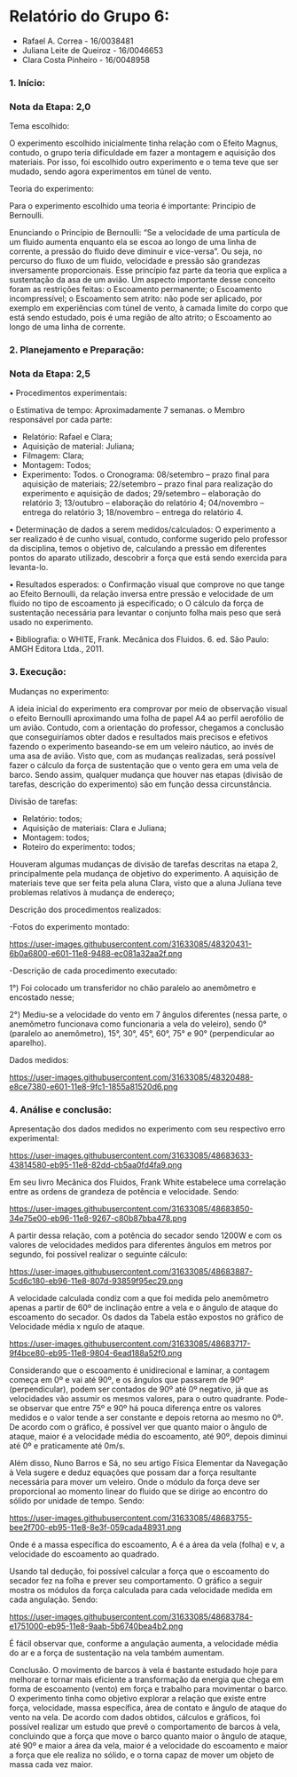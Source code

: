 # Relatório do Grupo 6: #

  - Rafael A. Correa - 16/0038481
  - Juliana Leite de Queiroz - 16/0046653
  - Clara Costa Pinheiro - 16/0048958

### 1.	Início: ###

### Nota da Etapa: 2,0 ###
     
Tema escolhido:

O experimento escolhido inicialmente tinha relação com o Efeito Magnus, contudo, o grupo teria dificuldade em fazer
a montagem e aquisição dos materiais. Por isso, foi escolhido outro experimento
e o tema teve que ser mudado, sendo agora experimentos em túnel de vento.
      

Teoria do experimento:

Para o experimento escolhido uma teoria é importante: Principio de Bernoulli.

Enunciando o Princípio de Bernoulli: “Se a velocidade de uma partícula de um fluido aumenta enquanto ela se escoa ao longo de uma linha de corrente, a pressão do fluido deve diminuir e vice-versa”. Ou seja, no percurso do fluxo de um fluido,
velocidade e pressão são grandezas inversamente proporcionais. Esse princípio
faz parte da teoria que explica a sustentação da asa de um avião.
      Um aspecto importante desse conceito foram as restrições feitas:
o   Escoamento permanente;
o   Escoamento incompressível;
o   Escoamento sem atrito: não pode ser aplicado, por exemplo em experiências
com túnel de vento, à camada limite do corpo que está sendo estudado, pois é
uma região de alto atrito;
o   Escoamento ao longo de uma linha de corrente.

      
### 2.	Planejamento e Preparação: ###

### Nota da Etapa: 2,5 ###


•	Procedimentos experimentais:

o	Estimativa de tempo: Aproximadamente 7 semanas.
o	Membro responsável por cada parte:
- Relatório: Rafael e Clara;
- Aquisição de material: Juliana;
- Filmagem: Clara;
- Montagem: Todos;
- Experimento: Todos.
o	Cronograma:
08/setembro – prazo final para aquisição de materiais;
22/setembro – prazo final para realização do experimento e aquisição de dados;
29/setembro – elaboração do relatório 3;
13/outubro – elaboração do relatório 4;
04/novembro – entrega do relatório 3;
18/novembro – entrega do relatório 4.


•	Determinação de dados a serem medidos/calculados:
	O experimento a ser realizado é de cunho visual, contudo, conforme sugerido pelo professor da disciplina, temos o objetivo de, calculando a pressão em diferentes pontos do aparato utilizado, descobrir a força que está sendo exercida para levanta-lo.

•	Resultados esperados:
o	Confirmação visual que comprove no que tange ao Efeito Bernoulli, da relação inversa entre pressão e velocidade de um fluido no tipo de escoamento já especificado;
o	O cálculo da força de sustentação necessária para levantar o conjunto folha mais peso que será usado no experimento.


•	Bibliografia:
o	WHITE, Frank. Mecânica dos Fluidos. 6. ed. São Paulo: AMGH Editora Ltda., 2011.


### 3.	Execução: ###

Mudanças no experimento:

A ideia inicial do experimento era comprovar por meio de observação visual o efeito Bernoulli aproximando uma folha de papel A4 ao perfil aerofólio de um avião. Contudo, com a orientação do professor, chegamos a conclusão que conseguiríamos obter dados e resultados mais precisos e efetivos fazendo o experimento baseando-se em um veleiro náutico, ao invés de uma asa de avião. Visto que, com as mudanças realizadas, será possível fazer o cálculo da força de sustentação que o vento gera em uma vela de barco. Sendo assim, qualquer mudança que houver nas etapas (divisão de tarefas, descrição do experimento) são em função dessa circunstância.
 
Divisão de tarefas:

 - Relatório: todos;
 - Aquisição de materiais: Clara e Juliana;
 - Montagem: todos;
 - Roteiro do experimento: todos;
		
Houveram algumas mudanças de divisão de tarefas descritas na etapa 2, principalmente pela mudança de objetivo do experimento. A aquisição de materiais teve que ser feita pela aluna Clara, visto que a aluna Juliana teve problemas relativos à mudança de endereço;
 
 Descrição dos procedimentos realizados:

-Fotos do experimento montado:

https://user-images.githubusercontent.com/31633085/48320431-6b0a6800-e601-11e8-9488-ec081a32aa2f.png

-Descrição de cada procedimento executado:

   1°) Foi colocado um transferidor no chão paralelo ao anemômetro e encostado nesse;
   
   2°) Mediu-se a velocidade do vento em 7 ângulos diferentes (nessa parte, o anemômetro funcionava como funcionaria a vela do veleiro), sendo 0° (paralelo ao anemômetro), 15°, 30°, 45°, 60°, 75° e 90° (perpendicular ao aparelho).

Dados medidos:

https://user-images.githubusercontent.com/31633085/48320488-e8ce7380-e601-11e8-9fc1-1855a81520d6.png





### 4.	Análise e conclusão: ###

Apresentação dos dados medidos no experimento com seu respectivo erro experimental:

https://user-images.githubusercontent.com/31633085/48683633-43814580-eb95-11e8-82dd-cb5aa0fd4fa9.png

   Em seu livro Mecânica dos Fluidos, Frank White estabelece uma correlação entre as ordens de grandeza de potência e velocidade. Sendo:
 
 https://user-images.githubusercontent.com/31633085/48683850-34e75e00-eb96-11e8-9267-c80b87bba478.png
 
   A partir dessa relação, com a potência do secador sendo 1200W e com os valores de velocidades medidos para diferentes ângulos em metros por segundo, foi possível realizar o seguinte cálculo:
  
 https://user-images.githubusercontent.com/31633085/48683887-5cd6c180-eb96-11e8-807d-93859f95ec29.png
   
   A velocidade calculada condiz com a que foi medida pelo anemômetro apenas a partir de 60º de inclinação entre a vela e o ângulo de ataque do escoamento do secador.
   Os dados da Tabela estão expostos no gráfico de Velocidade média x  ngulo de ataque.
   
   https://user-images.githubusercontent.com/31633085/48683717-9f4bce80-eb95-11e8-9804-6ead188a52f0.png
   
   Considerando que o escoamento é unidirecional e laminar,  a contagem começa em 0º e vai até 90º, e os ângulos que passarem de 90º (perpendicular), podem ser contados de 90º até 0º negativo, já que as velocidades vão assumir os mesmos valores, para o outro quadrante. Pode-se observar que entre 75º e 90º há pouca diferença entre os valores medidos e o valor tende a ser constante e depois retorna ao mesmo no 0º. 
De acordo com o gráfico, é possível ver que quanto maior o ângulo de ataque, maior é a velocidade média do escoamento, até 90º, depois diminui até 0º e praticamente até 0m/s. 

Além disso, Nuno Barros e Sá, no seu artigo Física Elementar da Navegação à Vela sugere e deduz equações que possam dar a força resultante necessária para mover um veleiro. Onde o módulo da força deve ser proporcional ao momento linear do fluido que se dirige ao encontro do sólido por unidade de tempo. Sendo:

https://user-images.githubusercontent.com/31633085/48683755-bee2f700-eb95-11e8-8e3f-059cada48931.png

Onde  é a massa específica do escoamento, A é a área da vela (folha)  e v, a velocidade do escoamento ao quadrado. 

Usando tal dedução, foi possível calcular a força que o escoamento do secador fez na folha e prever seu comportamento. O gráfico a seguir mostra os módulos da força calculada para cada velocidade medida em cada angulação. Sendo:

https://user-images.githubusercontent.com/31633085/48683784-e1751000-eb95-11e8-9aab-5b6740bea4b2.png

É fácil observar que, conforme a angulação aumenta, a velocidade média do ar e a força de sustentação na vela também aumentam.

   Conclusão.
   O movimento de barcos à vela é bastante estudado hoje para melhorar e tornar mais eficiente a transformação da energia que chega em forma de escoamento (vento) em força e trabalho para movimentar o barco. O experimento tinha como objetivo explorar a relação que existe entre força, velocidade, massa específica, área de contato e ângulo de ataque do vento na vela. 
	De acordo com dados obtidos, cálculos e gráficos, foi possível realizar um estudo que prevê o comportamento de barcos à vela, concluindo que a força que move o barco  quanto maior o ângulo de ataque, até 90º e maior a área da vela, maior é a velocidade do escoamento e maior a força que ele realiza no sólido, e o torna capaz de mover um objeto de massa cada vez maior. 
